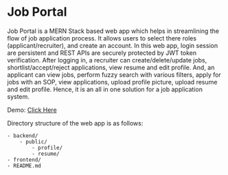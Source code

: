 # Job Portal

Job Portal is a MERN Stack based web app which helps in streamlining the flow of job application process. It allows users to select there roles (applicant/recruiter), and create an account. In this web app, login session are persistent and REST APIs are securely protected by JWT token verification. After logging in, a recruiter can create/delete/update jobs, shortlist/accept/reject applications, view resume and edit profile. And, an applicant can view jobs, perform fuzzy search with various filters, apply for jobs with an SOP, view applications, upload profile picture, upload resume and edit profile. Hence, it is an all in one solution for a job application system.

Demo: [Click Here](https://www.linkedin.com/posts/sumitjain43_keyabrfeatures-keyabrtechnologies-webdevelopment-activity-7232354167644729344-YhnR?utm_source=share&utm_medium=member_desktop)

Directory structure of the web app is as follows:

```
- backend/
    - public/
        - profile/
        - resume/
- frontend/
- README.md
```



